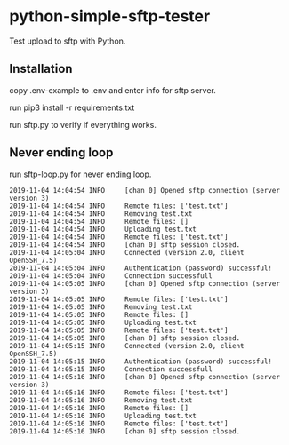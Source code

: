 # python-simple-sftp-tester

Test upload to sftp with Python.

## Installation

copy .env-example to .env and enter info for sftp server.

run pip3 install -r requirements.txt

run sftp.py to verify if everything works.

## Never ending loop

run sftp-loop.py for never ending loop.

```
2019-11-04 14:04:54 INFO     [chan 0] Opened sftp connection (server version 3)
2019-11-04 14:04:54 INFO     Remote files: ['test.txt']
2019-11-04 14:04:54 INFO     Removing test.txt
2019-11-04 14:04:54 INFO     Remote files: []
2019-11-04 14:04:54 INFO     Uploading test.txt
2019-11-04 14:04:54 INFO     Remote files: ['test.txt']
2019-11-04 14:04:54 INFO     [chan 0] sftp session closed.
2019-11-04 14:05:04 INFO     Connected (version 2.0, client OpenSSH_7.5)
2019-11-04 14:05:04 INFO     Authentication (password) successful!
2019-11-04 14:05:04 INFO     Connection successfull
2019-11-04 14:05:05 INFO     [chan 0] Opened sftp connection (server version 3)
2019-11-04 14:05:05 INFO     Remote files: ['test.txt']
2019-11-04 14:05:05 INFO     Removing test.txt
2019-11-04 14:05:05 INFO     Remote files: []
2019-11-04 14:05:05 INFO     Uploading test.txt
2019-11-04 14:05:05 INFO     Remote files: ['test.txt']
2019-11-04 14:05:05 INFO     [chan 0] sftp session closed.
2019-11-04 14:05:15 INFO     Connected (version 2.0, client OpenSSH_7.5)
2019-11-04 14:05:15 INFO     Authentication (password) successful!
2019-11-04 14:05:15 INFO     Connection successfull
2019-11-04 14:05:16 INFO     [chan 0] Opened sftp connection (server version 3)
2019-11-04 14:05:16 INFO     Remote files: ['test.txt']
2019-11-04 14:05:16 INFO     Removing test.txt
2019-11-04 14:05:16 INFO     Remote files: []
2019-11-04 14:05:16 INFO     Uploading test.txt
2019-11-04 14:05:16 INFO     Remote files: ['test.txt']
2019-11-04 14:05:16 INFO     [chan 0] sftp session closed.
```
